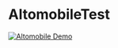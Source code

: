 # AltomobileTest

[![Altomobile Demo](https://i.imgur.com/1GcrGXC.png?1)](https://youtu.be/DDzTJhnN5cA "Altomobile Demo- Click to Watch!")
